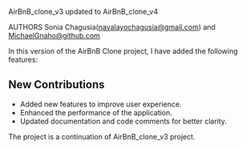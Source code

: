 AirBnB_clone_v3 updated to AirBnB_clone_v4

AUTHORS
Sonia Chagusia(navalayochagusia@gmail.com) and MichaelGnaho@github.com

In this version of the AirBnB Clone project, I have added the following features:

## New Contributions
- Added new features to improve user experience.
- Enhanced the performance of the application.
- Updated documentation and code comments for better clarity.

The project is a continuation of AirBnB_clone_v3 project.
